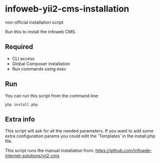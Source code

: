 # infoweb-yii2-cms-installation
non-official installation script

Run this to install the infoweb CMS.

## Required
* CLI access
* Global Composer installation
* Run commands using exec

## Run
You can run this script from the command line:
```
php install.php
```

## Extra info
This script will ask for all the needed parameters. If you want to add some extra configuration params you could edit the 'Templates' in the install.php file.

This script runs the manual installation from:
https://github.com/infoweb-internet-solutions/yii2-cms
